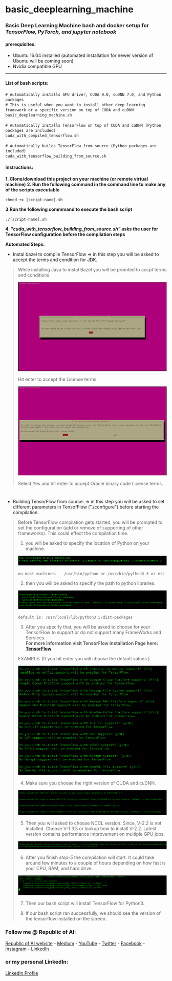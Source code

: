 # basic_deeplearning_machine
### Basic **Deep Learning Machine** bash and docker setup for *TensorFlow, PyTorch, and jupyter notebook*


#### prerequisites:
* Ubuntu 16.04  installed (automated installation for newer version of Ubuntu will be coming soon)
* Nvidia compatible GPU 
-----------


#### List of bash scripts:
```
# Automatically installs GPU driver, CUDA 9.0, cuDNN 7.0, and Python packages
# This is useful when you want to install other deep learning framework or a specific version on top of CUDA and cuDNN 
basic_deeplearning_machine.sh

# Automatically installs TensorFlow on top of CUDA and cuDNN (Python packages are included)
cuda_with_compiled_tensorflow.sh

# Automatically builds TensorFlow from source (Python packages are included)
cuda_with_tensorflow_building_from_source.sh
```

#### Instructions:

**1. Clone/download this project on your machine (or remote virtual machine)**
**2. Run the following command in the command line to make any of the scripts executable** 

```console
chmod +x [script-name].sh
```
**3.Run the following commmand to execute the bash script**

```console
./[script-name].sh
```
**4. _"cuda_with_tensorflow_building_from_source.sh"_ asks the user for TensorFlow configuration before the compilation steps**

**Automated Steps:**

* Instal bazel to compile TensorFlow => in this step you will be asked to accept the terms and condition for JDK.

> While installing Java to instal Bazel you will be promted to accpt terms and conditions.
> 
> ![java1](/images/java_binary_1.png)
> 
> Hit enter to accept the License terms.
> 
> ![java2](/images/java_binary_2.png)
> 
> Select Yes and hit enter to accept Oracle binary code License terms.

#
* Building TensorFlow from source. => in this step you will be asked to set different parameters in TensofFlow ("./configure") before starting the compilation.   


> Before TensorFlow compilation gets started, you will be prompted to set the configuration (add or remove of supporting of other frameworks).  This could effect the compilation time. 
> 
> 1. you will be asked to specify the location of Python on your machine.
> 
> ![tf1](/images/tf1.png)
> ```
> on most machines:   /usr/bin/python or /usr/bin/python3.5 or etc
> ```
> 2. then you will be asked to specifiy the path to python libraries.
> 
> ![ft2](/images/tf2.png)
> ```
> default is: /usr/local/lib/python3.5/dist-packages
> ```
> 3. After you specify that, you will be asked to choose for your TensorFlow to support or do not support many FrameWorks and Services.  
> **For more information visit TensorFlow installation Page here: [TensorFlow](https://www.tensorflow.org/install/install_sources)**
> 
> EXAMPLE: (If you hit enter you will choose the default values.)
> 
>![tf3](/images/tf3.png)
> 
> 
>4. Make sure you choose the right version of CUDA and cuDNN.
>
> ![tf4](/images/tf4.png)
> 
>5. Then you will asked to choose NCCL version. Since, V-2.2 is not installed. Choose V-1.3.5 or lookup how to install V-2.2. Latest version contains performance improvement on multiple GPU jobs.
>
>![tf5](/images/tf5.png)
>
>6. After you finish *step-5* the compilation will start.  It could take around few minutes to a couple of hours depending on how fast is your CPU, RAM, and hard drive.
>
>![tf6](/images/tf6.png)
>
>7. Then our bash script will install TensorFlow for Python3.
>
>8. If our bash script ran successfully, we should see the version of the tensorflow installed on the screen.  


### Follow me @ Republic of AI:

[Republic of AI website](http://www.republicofai.com) - 
[Medium](https://medium.com/@aidemocratization) - 
[YouTube](https://www.youtube.com/channel/UCxGG_XEVa_tVCKXVChhGA1g) - 
[Twitter](https://twitter.com/republic_ai) -
[Facebook](https://www.facebook.com/Republic-of-AI-138145553567553/?modal=admin_todo_tour) - 
[Instagram](https://www.instagram.com/republic_of_ai/) - 
[LinkedIn](https://www.linkedin.com/company/republic-of-ai/)

### or my personal LinkedIn:
[LinkedIn Profile](https://www.linkedin.com/in/alireza-darbehani-49009174/)

